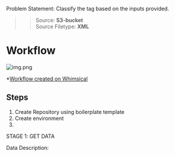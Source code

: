 
Problem Statement: Classify the tag based on the inputs provided.

> > Source: **S3-bucket**<br>
> Source Filetype: **XML**

# Workflow 
![img.png](venv/img.png)

*[Workflow created on Whimsical](www.whimsical.com)

## Steps
1. Create Repository using boilerplate template
2. Create environment
3. 


STAGE 1: GET DATA

Data Description:

